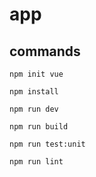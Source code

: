# app

## commands
```
npm init vue

npm install

npm run dev

npm run build

npm run test:unit

npm run lint
```
